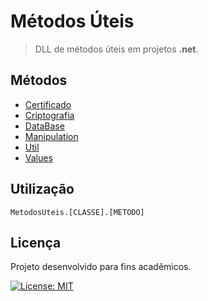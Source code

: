 # Métodos Úteis
> DLL de métodos úteis em projetos **.net**.

## Métodos
- [Certificado](MetodosUteis/MetodosUteis/Metodos/Certificado)
- [Criptografia](MetodosUteis/MetodosUteis/Metodos/Criptografia)
- [DataBase](MetodosUteis/MetodosUteis/Metodos/DataBase)
- [Manipulation](MetodosUteis/MetodosUteis/Metodos/Manipulation)
- [Util](MetodosUteis/MetodosUteis/Metodos/Util)
- [Values](MetodosUteis/MetodosUteis/Values)

## Utilização
```
MetodosUteis.[CLASSE].[METODO]
```

## Licença
Projeto desenvolvido para fins acadêmicos.

[![License: MIT](https://img.shields.io/badge/License-MIT-blue.svg)](./LICENSE)
